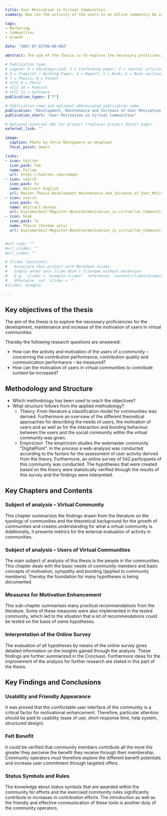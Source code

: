 ```yaml
---
title: User Motivation in Virtual Communities
summary: How can the activity of the users in an online community be increased?

tags:
- Marketing
- Communities
- Growth

date: "2007-07-01T00:00:00Z"

abstract: The aim of the thesis is to explore the necessary proficiencies for the development, maintenance and increase of the motivation of 	users in virtual communities. Thereby the following research questions are answered. How can the activity and motivation of the users of a community – concerning the contribution performance, contribution quality and communication performance – be measured? How can the motivation of users in virtual communities to contribute content be increased?

# Publication type.
# Legend: 0 = Uncategorized; 1 = Conference paper; 2 = Journal article;
# 3 = Preprint / Working Paper; 4 = Report; 5 = Book; 6 = Book section;
# 7 = Thesis; 8 = Patent
# +CCC 9 = Photo
# +CCC 10 = Podcast
# +CCC 11 = Software
publication_types: ["7"]

# Publication name and optional abbreviated publication name.
publication: "Development, Maintenance and Increase of User Motivation in Virtual Communities"
publication_short: "User Motivation in Virtual Communities"

# Optional external URL for project (replaces project detail page).
external_link: ""

image:
  caption: Photo by Chris Montgomery on Unsplash
  focal_point: Smart

links:
- icon: twitter
  icon_pack: fab
  name: Follow
  url: https://twitter.com/cemper
- icon: search
  icon_pack: fa
  name: Abstract English
  url: Master-Thesis-Development_Maintenance_and_Increase_of_User_Motivation_in_Virtual_Communities-s0310057103_abstract_english.pdf
- icon: search
  icon_pack: fa
  name: Abstract German
  url: Diplomarbeit-Magister-Benutzermotivation_in_virtuellen_Communities_Christoph_C._Cemper_s0310057103_abstract_deutsch.pdf
- icon: book
  icon_pack: fa
  name: Thesis (German only)
  url: Diplomarbeit-Magister-Benutzermotivation_in_virtuellen_Communities_Christoph_C._Cemper_s0310057103.pdf


#url_code: ""
#url_slides: ""
#url_video: ""

# Slides (optional).
#   Associate this project with Markdown slides.
#   Simply enter your slide deck's filename without extension.
#   E.g. `slides = "example-slides"` references `content/slides/example-slides.md`.
#   Otherwise, set `slides = ""`.
#slides: example

---
```




## Key objectives of the thesis

The aim of the thesis is to explore the necessary proficiencies for the development, maintenance and increase
of the motivation of users in virtual communities.

Thereby the following research questions are answered:

* How can the activity and motivation of the users of a community – concerning the contribution performance,
  contribution quality and communication performance – be measured?
* How can the motivation of users in virtual communities to contribute content be increased?

## Methodology and Structure

* Which methodology has been used to reach the objectives?
* What structure follows from the applied methodology?
  * Theory: From literature a classification model for communities was derived. Furthermore an overview of the different theoretical approaches for describing the needs of users, the motivation of users and as well as for the interaction and bonding behaviour between the users and the social community within the virtual community was given.
  * Empiricism: The empiricism studies the webmaster community “DigitalPoint”. In the process a web-analysis was conducted according to the factors for the assessment of user activity derived from the theory. Furthermore, an online survey of 542 participants of this community was conducted. The hypotheses that were created based on the theory were statistically verified through the results of this survey and the findings were interpreted.

## Key Chapters and Contents

### Subject of analysis – Virtual Community

This chapter summarizes the findings drawn from the literature on the typology of communities and the theoretical background for the growth of communities and creates understanding for what a virtual community is. Additionally, it presents metrics for the external evaluation of activity in communities.

### Subject of analysis – Users of Virtual Communities

The main subject of analysis of this thesis is the people in the communities. This chapter deals with the basic needs of community members and basic concepts of motivation, sympathy and bonding (applied to community members). Thereby the foundation for many hypotheses is being documented.

### Measures for Motivation Enhancement

This sub-chapter summarises many practical recommendations from the literature. Some of these measures were also implemented in the tested community, which led to the situation that a lot of recommendations could be tested on the basis of some hypotheses.

### Interpretation of the Online Survey

The evaluation of all hypotheses by means of the online survey gives detailed information on the insights gained through the analysis. These findings are further summarized in the Conclusio. Furthermore ideas for the improvement of the analysis for further research are stated in this part of the thesis.

## Key Findings and Conclusions

### Usability and Friendly Appearance

It was proved that the comfortable user interface of the community is a critical factor for motivational enhancement. Therefore, particular attention should be paid to usability (ease of use, short response time, help system, structured design).

### Felt Benefit

It could be verified that community members contribute all the more the greater they perceive the benefit they receive through their membership. Community operators must therefore explore the different benefit potentials and increase user commitment through targeted offers.

### Status Symbols and Rules

The knowledge about status symbols that are awarded within the community for efforts and the exercised community rules significantly contribute to increases in contribution efforts. The introduction as well as the friendly and effective communication of these tools is another duty of the community operators.
